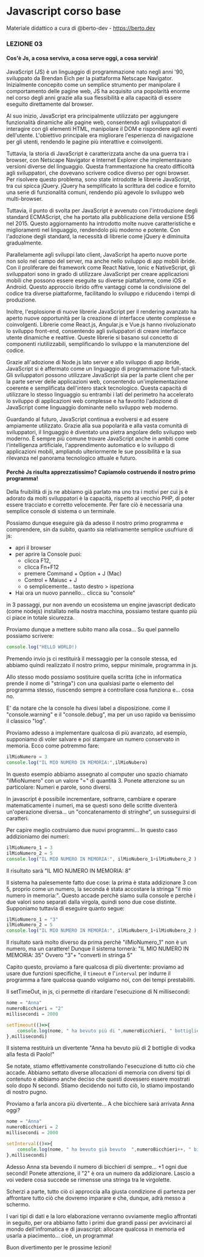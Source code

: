 # Javascript corso base
Materiale didattico a cura di @berto-dev - https://berto.dev


### LEZIONE 03

#### Cos'è Js, a cosa serviva, a cosa serve oggi, a cosa servirà!

JavaScript (JS) è un linguaggio di programmazione nato negli anni '90, sviluppato da Brendan Eich per la piattaforma Netscape Navigator. Inizialmente concepito come un semplice strumento per manipolare il comportamento delle pagine web, JS ha acquisito una popolarità enorme nel corso degli anni grazie alla sua flessibilità e alla capacità di essere eseguito direttamente dal browser.

Al suo inizio, JavaScript era principalmente utilizzato per aggiungere funzionalità dinamiche alle pagine web, consentendo agli sviluppatori di interagire con gli elementi HTML, manipolare il DOM e rispondere agli eventi dell'utente. L'obiettivo principale era migliorare l'esperienza di navigazione per gli utenti, rendendo le pagine più interattive e coinvolgenti.

Tuttavia, la storia di JavaScript è caratterizzata anche da una guerra tra i browser, con Netscape Navigator e Internet Explorer che implementavano versioni diverse del linguaggio. Questa frammentazione ha creato difficoltà agli sviluppatori, che dovevano scrivere codice diverso per ogni browser. Per risolvere questo problema, sono state introdotte le librerie JavaScript, tra cui spicca jQuery. jQuery ha semplificato la scrittura del codice e fornito una serie di funzionalità comuni, rendendo più agevole lo sviluppo web multi-browser.

Tuttavia, il punto di svolta per JavaScript è avvenuto con l'introduzione degli standard ECMAScript, che ha portato alla pubblicazione della versione ES6 nel 2015. Questo aggiornamento ha introdotto molte nuove caratteristiche e miglioramenti nel linguaggio, rendendolo più moderno e potente. Con l'adozione degli standard, la necessità di librerie come jQuery è diminuita gradualmente.

Parallelamente agli sviluppi lato client, JavaScript ha aperto nuove porte non solo nel campo del server, ma anche nello sviluppo di app mobili ibride. Con il proliferare dei framework come React Native, Ionic e NativeScript, gli sviluppatori sono in grado di utilizzare JavaScript per creare applicazioni mobili che possono essere eseguite su diverse piattaforme, come iOS e Android. Questo approccio ibrido offre vantaggi come la condivisione del codice tra diverse piattaforme, facilitando lo sviluppo e riducendo i tempi di produzione.

Inoltre, l'esplosione di nuove librerie JavaScript per il rendering avanzato ha aperto nuove opportunità per la creazione di interfacce utente complesse e coinvolgenti. Librerie come React.js, Angular.js e Vue.js hanno rivoluzionato lo sviluppo front-end, consentendo agli sviluppatori di creare interfacce utente dinamiche e reattive. Queste librerie si basano sul concetto di componenti riutilizzabili, semplificando lo sviluppo e la manutenzione del codice.

Grazie all'adozione di Node.js lato server e allo sviluppo di app ibride, JavaScript si è affermato come un linguaggio di programmazione full-stack. Gli sviluppatori possono utilizzare JavaScript sia per la parte client che per la parte server delle applicazioni web, consentendo un'implementazione coerente e semplificata dell'intero stack tecnologico. Questa capacità di utilizzare lo stesso linguaggio su entrambi i lati del perimetro ha accelerato lo sviluppo di applicazioni web complesse e ha favorito l'adozione di JavaScript come linguaggio dominante nello sviluppo web moderno.

Guardando al futuro, JavaScript continua a evolversi e ad essere ampiamente utilizzato. Grazie alla sua popolarità e alla vasta comunità di sviluppatori, il linguaggio è diventato una pietra angolare dello sviluppo web moderno. È sempre più comune trovare JavaScript anche in ambiti come l'intelligenza artificiale, l'apprendimento automatico e lo sviluppo di applicazioni mobili, ampliando ulteriormente le sue possibilità e la sua rilevanza nel panorama tecnologico attuale e futuro.


#### Perchè Js risulta apprezzatissimo? Capiamolo costruendo il nostro primo programma!

Della fruibilità di js ne abbiamo già parlato ma uno tra i motivi per cui js è adorato da molti sviluppatori è la capacità, rispetto al vecchio PHP, di poter essere tracciato e corretto velocemente. Per fare ciò è necessaria una semplice console di sistema o un terminale.

Possiamo dunque eseguire già da adesso il nostro primo programma e comprendere, sin da subito, quanto sia relativamente semplice usufriure di js:

- apri il browser
- per aprire la Console puoi:
    - clicca F12,
    - clicca Fn+F12
    - premere Command + Option + J (Mac)
    - Control + Maiusc + J
    - o semplicemente... tasto destro > ispeziona
- Hai ora un nuovo pannello... clicca su "console"

in 3 passaggi, pur non avendo un ecosistema un engine javascript dedicato (come nodejs) installato nella nostra macchina, possiamo testare quanto più ci piace in totale sicurezza.

Proviamo dunque a mettere subito mano alla cosa... Su quel pannello possiamo scrivere:

```js
console.log("HELLO WORLD!)
```

Premendo invio js ci restituirà il messaggio per la console stessa, ed abbiamo quindi realizzato il nostro primo, seppur minimale, programma in js.

Allo stesso modo possiamo sostituire quella scritta (che in informatica prende il nome di "stringa") con una qualsiasi parte o elemento del programma stesso, riuscendo sempre a controllare cosa funziona e... cosa no.

E' da notare che la console ha divesi label a disposizione. come il "console.warning" e il "console.debug", ma per un uso rapido va benissimo il classico "log".

Proviamo adesso a implementare qualcosa di più avanzato, ad esempio, supponiamo di voler salvare e poi stampare un numero conservato in memoria. Ecco come potremmo fare:

```js
ilMioNumero = 3
console.log("IL MIO NUMERO IN MEMORIA:",ilMioNubero)
```

In questo esempio abbiamo assegnato al computer uno spazio chiamato "ilMioNumero" con un valore "=" di quantità 3.
Ponete attenzione su un particolare: Numeri e parole, sono diversi.

In javascript è possibile incrementare, sottrarre, cambiare e operare matematicamente i numeri, ma se questi sono delle scritte diventerà un'operazione diversa... un "concatenamento di stringhe", un susseguirsi di caratteri.

Per capire meglio costruiamo due nuovi programmi...
In questo caso addizioniamo dei numeri:

```js
ilMioNumero_1 = 3
ilMioNumero_2 = 5
console.log("IL MIO NUMERO IN MEMORIA:", ilMioNubero_1+ilMioNubero_2 )
```
Il risultato sarà "IL MIO NUMERO IN MEMORIA: 8"

Il sistema ha palesemente fatto due cose: la prima è stata addizionare 3 con 5, proprio come un numero, la seconda è stata accostare la stringa "il mio numero in memoria:". Questo accade perchè siamo sulla console e perchè i due valori sono separati dalla virgola, quindi sono due cose distinte.
Supponiamo tuttavia di eseguire quanto segue:

```js
ilMioNumero_1 = "3"
ilMioNumero_2 = 5
console.log("IL MIO NUMERO IN MEMORIA:", ilMioNubero_1+ilMioNubero_2 )
```

Il risultato sarà molto diverso da prima perchè "ilMioNumero_1" non è un numero, ma un carattere! Dunque il sistema tornerà: "IL MIO NUMERO IN MEMORIA: 35" 
Ovvero "3"+ "converti in stringa 5"

Capito questo, proviamo a fare qualcosa di più divertente: proviamo ad usare due funzioni specifiche, il `timeout` e l'`interval` per indurre il programma a fare qualcosa quando volgiamo noi, con dei tempi prestabiliti.

Il setTimeOut, in js, ci permette di ritardare l'esecuzione di N millisecondi:

```js
nome = "Anna"
numeroBicchieri = "2"
millisecondi = 2000

setTimeout(()=>{
    console.log(nome, " ha bevuto più di ",numeroBicchieri, " bottiglie di vodka alla festa di Paolo!" )
},millisecondi)
```

Il sistema restituirà un divertente "Anna ha bevuto più di 2 bottiglie di vodka alla festa di Paolo!"

Se notate, stiamo effettivamente constrollando l'esecuzione di tutto ciò che accade. Abbiamo settato diverse allocazioni di memoria con diversi tipi di contenuto e abbiamo anche deciso che questi dovessero essere mostrati solo dopo N secondi. Stiamo decidendo noi tutto ciò, lo stiamo impostando di nostro pugno.

Proviamo a farla ancora più divertente... A che bicchiere sarà arrivata Anna oggi?

```js
nome = "Anna"
numeroBicchieri = 2
millisecondi = 2000

setInterval(()=>{
    console.log(nome, " ha bevuto già bevuto  ",numeroBicchieri++, " bicchieri di vodka!!" )
},millisecondi)
```

Adesso Anna sta bevendo il numero di bicchieri di sempre... +1 ogni due secondi!
Ponete attenzione, il "2" è ora un numero da addizionare. Lascio a voi vedere cosa succede se rimensse una stringa tra le virgolette.

Scherzi a parte, tutto ciò ci approccia alla giusta condizione di partenza per affrontare tutto ciò che dovremo imparare e che, dunque, adrà messo a schermo.

I vari tipi di dati e la loro elaborazione verranno ovviamente meglio affrontati in seguito, per ora abbiamo fatto i primi due grandi passi per avvicinarci al mondo dell'infromatica e di javascript: allocare qualcosa in memoria ed usarla a piacimento... cioè, un programma!

Buon divertimento per le prossime lezioni!
